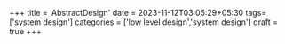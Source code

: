 +++
title = 'AbstractDesign'
date = 2023-11-12T03:05:29+05:30
tags=['system design']
categories = ['low level design','system design']
draft = true
+++

